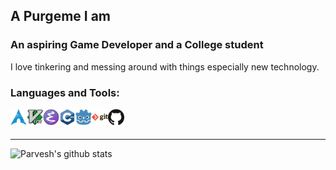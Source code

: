 ## A Purgeme I am

### An aspiring Game Developer and a College student

I love tinkering and messing around with things especially new technology.

### Languages and Tools:

<img align="left" alt="Linux" width="26px" src="https://raw.githubusercontent.com/github/explore/master/topics/archlinux/archlinux.png" />
<img align="left" alt="Vim" width="26px" src="https://raw.githubusercontent.com/github/explore/80688e429a7d4ef2fca1e82350fe8e3517d3494d/topics/vim/vim.png" />
<img align="left" alt="Emacs" width="26px" src="https://raw.githubusercontent.com/github/explore/80688e429a7d4ef2fca1e82350fe8e3517d3494d/topics/emacs/emacs.png" />
<img align="left" alt="c++" width="26px" src="https://raw.githubusercontent.com/github/explore/master/topics/cpp/cpp.png" />
<img align="left" alt="Godot" width="26px" src="https://raw.githubusercontent.com/github/explore/master/topics/godot/godot.png" />
<img align="left" alt="Git" width="26px" src="https://raw.githubusercontent.com/github/explore/80688e429a7d4ef2fca1e82350fe8e3517d3494d/topics/git/git.png" />
<img align="left" alt="GitHub" width="26px" src="https://raw.githubusercontent.com/github/explore/78df643247d429f6cc873026c0622819ad797942/topics/github/github.png" />

<br/>
<br/>

****

![Parvesh's github stats](https://github-readme-stats.vercel.app/api?username=Purgeme&theme=dark&hide=stars,prs)
